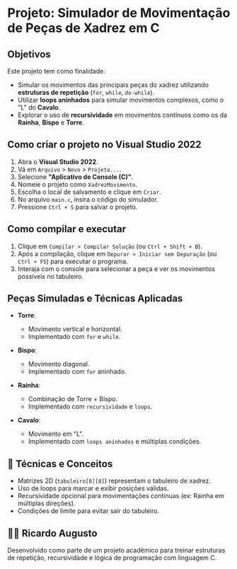 # Projeto: Simulador de Movimentação de Peças de Xadrez em C

##  Objetivos

Este projeto tem como finalidade:

- Simular os movimentos das principais peças do xadrez utilizando **estruturas de repetição** (`for`, `while`, `do-while`).
- Utilizar **loops aninhados** para simular movimentos complexos, como o "L" do **Cavalo**.
- Explorar o uso de **recursividade** em movimentos contínuos como os da **Rainha**, **Bispo** e **Torre**.

##  Como criar o projeto no Visual Studio 2022

1. Abra o **Visual Studio 2022**.
2. Vá em `Arquivo` > `Novo` > `Projeto...`.
3. Selecione **"Aplicativo de Console (C)"**.
4. Nomeie o projeto como `XadrezMovimento`.
5. Escolha o local de salvamento e clique em `Criar`.
6. No arquivo `main.c`, insira o código do simulador.
7. Pressione `Ctrl + S` para salvar o projeto.

## Como compilar e executar

1. Clique em `Compilar > Compilar Solução` (ou `Ctrl + Shift + B`).
2. Após a compilação, clique em `Depurar > Iniciar sem Depuração` (ou `Ctrl + F5`) para executar o programa.
3. Interaja com o console para selecionar a peça e ver os movimentos possíveis no tabuleiro.

##  Peças Simuladas e Técnicas Aplicadas

- **Torre**:
  - Movimento vertical e horizontal.
  - Implementado com `for` e `while`.

- **Bispo**:
  - Movimento diagonal.
  - Implementado com `for` aninhado.

- **Rainha**:
  - Combinação de Torre + Bispo.
  - Implementado com `recursividade` e `loops`.

- **Cavalo**:
  - Movimento em "L".
  - Implementado com `loops aninhados` e múltiplas condições.

## 🧠 Técnicas e Conceitos

- Matrizes 2D (`tabuleiro[8][8]`) representam o tabuleiro de xadrez.
- Uso de loops para marcar e exibir posições válidas.
- Recursividade opcional para movimentações contínuas (ex: Rainha em múltiplas direções).
- Condições de limite para evitar sair do tabuleiro.


## 👨‍💻 Ricardo Augusto

Desenvolvido como parte de um projeto acadêmico para treinar estruturas de repetição, recursividade e lógica de programação com linguagem C.
